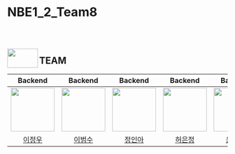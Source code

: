 # NBE1_2_Team8

<br></br>
<p align="left">  
  <img src="https://github.com/user-attachments/assets/9d9bf638-7c59-421a-aaed-c3f1b7bc625c" align="left" width="70" height="44">  
  <h2>TEAM</h2>
</p>

|Backend|Backend|Backend|Backend|Backend|
|:---:|:---:|:---:|:---:|:---:|
| <img src="https://github.com/user-attachments/assets/52716ea1-8b2c-4376-b76d-8c1c3ad88891" width=100 height=100></a> | <a href="https://github.com/j-ra1n"> <img src = "-----" width=100 height=100></a> | <a href="https://github.com/rndudals"> <img src="---" width=100 height=100></a> | <a href="https://github.com/j-ra1n"> <img src="https://avatars.githubusercontent.com/u/111877048?v=4" width=100 height=100></a> | <a href="https://github.com/jusung-c"> <img src="---" width="100" height="100"></a> |<a href="https://github.com/ghdcksgml1"> <img src="---" width=100 height=100></a> |
|[이정우](https://github.com/j-ra1n)|[이범수](https://github.com/leebs0521)|[정인아](https://github.com/InaJeong73)|[허은정](https://github.com/eundeang)|[윤이건](https://github.com/Iecorn)|

